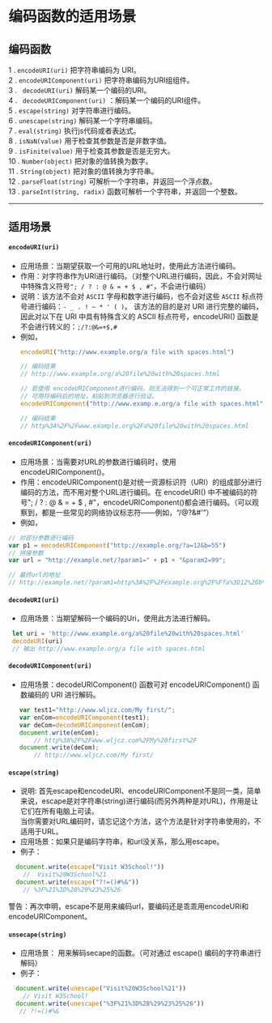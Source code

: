 # 编码函数的适用场景
## 编码函数    
1 . ` encodeURI(uri) ` 把字符串编码为 URI。     
2 . ` encodeURIComponent(uri) ` 把字符串编码为URI组组件。      
3 . ` decodeURI(uri)`  解码某一个编码的URI。    
4 . ` decodeURIComponent(uri)` ：解码某一个编码的URI组件。    
5 . ` escape(string) ` 对字符串进行编码。    
6 . `unescape(string)` 解码某一个字符串编码。    
7 . `eval(string)` 执行js代码或者表达式。    
8 . `isNaN(value)` 用于检查其参数是否是非数字值。    
9 . `isFinite(value)` 用于检查其参数是否是无穷大。    
10 . `Number(object)` 把对象的值转换为数字。     
11 . `String(object)` 把对象的值转换为字符串。     
12 . `parseFloat(string)` 可解析一个字符串，并返回一个浮点数。      
13 . `parseInt(string, radix)` 函数可解析一个字符串，并返回一个整数。 

---
## 适用场景
#### ` encodeURI(uri) `
 - 应用场景：当期望获取一个可用的URL地址时，使用此方法进行编码。
 - 作用：对字符串作为URI进行编码。（对整个URL进行编码，因此，不会对网址中特殊含义符号`"; / ? : @ & = + $ , #"`，不会进行编码）
 - 说明：该方法不会对 `ASCII` 字母和数字进行编码，也不会对这些 `ASCII` 标点符号进行编码：` - _ . ! ~ * ' ( ) `。
 该方法的目的是对 URI 进行完整的编码，因此对以下在 URI 中具有特殊含义的 ASCII 标点符号，encodeURI() 函数是不会进行转义的：`;/?:@&=+$,#`
 - 例如，
    ```js
    encodeURI("http://www.example.org/a file with spaces.html")

    // 编码结果
    // http://www.example.org/a%20file%20with%20spaces.html

    // 若使用 encodeURIComponent进行编码，则无法得到一个可正常工作的链接。
    // 可用将编码后的地址，粘贴到浏览器进行验证。
    encodeURIComponent("http://www.examp.e.org/a file with spaces.html")

    // 编码结果
    // http%3A%2F%2Fwww.example.org%2Fa%20file%20with%20spaces.html
    ```
#### `encodeURIComponent(uri)`
 - 应用场景：当需要对URL的参数进行编码时，使用encodeURIComponent()。
 - 作用：encodeURIComponent()是对统一资源标识符（URI）的组成部分进行编码的方法，而不用对整个URL进行编码。在 encodeURI() 中不被编码的符号"; / ? : @ & = + $ , #"，encodeURIComponent()都会进行编码。（可以观察到，都是一些常见的网络协议标志符——例如，“/@?&#'”）
 - 例如，
```js 
// 对部分参数进行编码
var p1 = encodeURIComponent("http://example.org/?a=12&b=55")
// 拼接参数
var url = "http://example.net/?param1=" + p1 + "&param2=99";

// 最终url的地址
// http://example.net/?param1=http%3A%2F%2Fexample.org%2F%Ffa%3D12%26b%3D55&param2=99
```
#### ` decodeURI(uri) `
 - 应用场景：当期望解码一个编码的Uri，使用此方法进行解码。
 ```js
  let uri = 'http://www.example.org/a%20file%20with%20spaces.html'
  decodeURI(uri)
  // 输出 http://www.example.org/a file with spaces.html

 ```
 #### `decodeURIComponent(uri)` 
 - 应用场景：decodeURIComponent() 函数可对 encodeURIComponent() 函数编码的 URI 进行解码。
 ```js 
    var test1="http://www.wljcz.com/My first/";
    var enCom=encodeURIComponent(test1);
    var deCom=decodeURIComponent(enCom);
    document.write(enCom);
        // http%3A%2F%2Fwww.wljcz.com%2FMy%20first%2F
    document.write(deCom);
        // http://www.wljcz.com/My first/
 ```
#### `escape(string)`
 - 说明: 首先escape和encodeURI、encodeURIComponent不是同一类，简单来说，escape是对字符串(string)进行编码(而另外两种是对URL)，作用是让它们在所有电脑上可读。        
 当你需要对URL编码时，请忘记这个方法，这个方法是针对字符串使用的，不适用于URL。
 - 应用场景：如果只是编码字符串，和url没关系，那么用escape。
 - 例子：
  ```js
    document.write(escape("Visit W3School!"))
      //  Visit%20W3School%21
    document.write(escape("?!=()#%&"))
      // %3F%21%3D%28%29%23%25%26
  ```
  警告：再次申明，escape不是用来编码url，要编码还是乖乖用encodeURI和encodeURIComponent。

#### `unsecape(string)`
 - 应用场景： 用来解码secape的函数。（可对通过 escape() 编码的字符串进行解码）
 - 例子：
  ```js 
    document.write(unescape("Visit%20W3School%21"))
      // Visit W3School!
    document.write(unescape("%3F%21%3D%28%29%23%25%26"))
     // ?!=()#%&